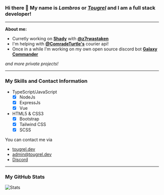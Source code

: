 ### Hi there 👋 My name is _Lambros_ or _[Tougrel](https://tougrel.dev)_ and I am a full stack developer!
________________
**About me:** 

- Curretly working on **[Shady](https://github.com/Tougrel/Shady)** with **[@z7rwastaken](https://github.com/z7rwastaken)**
- I'm helping with **[@ComradeTurtle's](https://github.com/ComradeTurtle)** courier api!
- Once in a while I'm working on my own open source discord bot **[Galaxy Commander](https://github.com/Tougrel/Galaxy-Commander)**

*and more private projects!*
________________
### My Skills and Contact Information

- TypeScript/JavaScript
	- [x] NodeJs
	- [x] ExpressJs
	- [x] Vue
- HTML5 & CSS3
	- [x] Bootstrap
	- [x] Tailwind CSS
	- [x] SCSS

You can contact me via
- [tougrel.dev](https://tougrel.dev)
- [admin@tougrel.dev](mailto:admin@tougrel.dev)
- [Discord]()

________________
### My GitHub Stats
![Stats](https://github-readme-stats.vercel.app/api?username=Tougrel&show_icons=true&locale=en&theme=tokyonight&count_private=true&hide_border=true)
